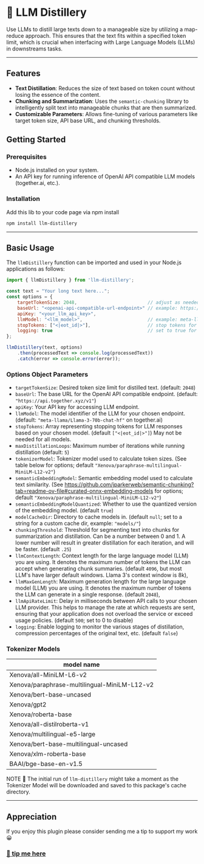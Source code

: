 # 🍶 LLM Distillery
Use LLMs to distill large texts down to a manageable size by utilizing a map-reduce approach. This ensures that the text fits within a specified token limit, which is crucial when interfacing with Large Language Models (LLMs) in downstreams tasks.

---

## Features

- **Text Distillation**: Reduces the size of text based on token count without losing the essence of the content.
- **Chunking and Summarization**: Uses the `semantic-chunking` library to intelligently split text into manageable chunks that are then summarized.
- **Customizable Parameters**: Allows fine-tuning of various parameters like target token size, API base URL, and chunking thresholds.

## Getting Started

### Prerequisites

- Node.js installed on your system.
- An API key for running inference of OpenAI API compatible LLM models (together.ai, etc.).

### Installation

Add this lib to your code page via npm install

```bash
npm install llm-distillery
```

---

## Basic Usage

The `llmDistillery` function can be imported and used in your Node.js applications as follows:

```javascript
import { llmDistillery } from 'llm-distillery';

const text = "Your long text here...";
const options = {
    targetTokenSize: 2048,                          // adjust as needed
    baseUrl: "<openai-api-compatible-url-endpoint>" // example: https://api.together.xyz/v1
    apiKey: "<your_llm_api_key>",
    llmModel: "<llm_model>",                        // example: meta-llama/Llama-3-70b-chat-hf (Llama 3 model name on together.ai)
    stopTokens: ["<|eot_id|>"],                     // stop tokens for Llama 3
    logging: true                                   // set to true for verbose logging
};

llmDistillery(text, options)
    .then(processedText => console.log(processedText))
    .catch(error => console.error(error));
```

### Options Object Parameters
- `targetTokenSize`: Desired token size limit for distilled text. (default: `2048`)
- `baseUrl`: The base URL for the OpenAI API compatible endpoint. (default: `"https://api.together.xyz/v1"`)
- `apiKey`: Your API key for accessing LLM endpoint.
- `llmModel`: The model identifier of the LLM for your chosen endpoint. (default: `"meta-llama/Llama-3-70b-chat-hf"` on together.ai)
- `stopTokens`: Array representing stopping tokens for LLM responses based on your chosen model. (default `["<|eot_id|>"]`) May not be needed for all models.
- `maxDistillationLoops`: Maximum number of iterations while running distillation (default: `5`)
- `tokenizerModel`: Tokenizer model used to calculate token sizes. (See table below for options; default `"Xenova/paraphrase-multilingual-MiniLM-L12-v2"`)
- `semanticEmbeddingModel`: Semantic embedding model used to calculate text similarity. (See https://github.com/jparkerweb/semantic-chunking?tab=readme-ov-file#curated-onnx-embedding-models for options; default `"Xenova/paraphrase-multilingual-MiniLM-L12-v2"`)
- `semanticEmbeddingModelQuantized`: Whether to use the quantized version of the embedding model. (default `true`)
- `modelCacheDir`: Directory to cache models in. (default `null`; set to a string for a custom cache dir, example: `"models/"`)
- `chunkingThreshold`: Threshold for segmenting text into chunks for summarization and distillation. Can be a number between 0 and 1. A lower number will result in greater distillation for each iteration, and will be faster. (default `.25`)
- `llmContextLength`: Context length for the large language model (LLM) you are using. It denotes the maximum number of tokens the LLM can accept when generating chunk summaries. (default `4096`, but most LLM's have larger default windows. Llama 3's context window is 8k),
- `llmMaxGenLength`: Maximum generation length for the large language model (LLM) you are using. It denotes the maximum number of tokens the LLM can generate in a single response. (default `2048`),
- `llmApiRateLimit`: Delay in milliseconds between API calls to your chosen LLM provider. This helps to manage the rate at which requests are sent, ensuring that your application does not overload the service or exceed usage policies. (default `500`; set to 0 to disable)
- `logging`: Enable logging to monitor the various stages of distillation, compression percentages of the original text, etc. (default `false`)

### Tokenizer Models

| model name                                   |
|----------------------------------------------|
| Xenova/all-MiniLM-L6-v2                      |
| Xenova/paraphrase-multilingual-MiniLM-L12-v2 |
| Xenova/bert-base-uncased                     |
| Xenova/gpt2                                  |
| Xenova/roberta-base                          |
| Xenova/all-distilroberta-v1                  |
| Xenova/multilingual-e5-large                 |
| Xenova/bert-base-multilingual-uncased        |
| Xenova/xlm-roberta-base                      |
| BAAI/bge-base-en-v1.5                        |
  
NOTE 🚨 The initial run of `llm-distillery` might take a moment as the Tokenizer Model will be downloaded and saved to this package's cache directory.

---

## Appreciation
If you enjoy this plugin please consider sending me a tip to support my work 😀
### [🍵 tip me here](https://ko-fi.com/jparkerweb)
